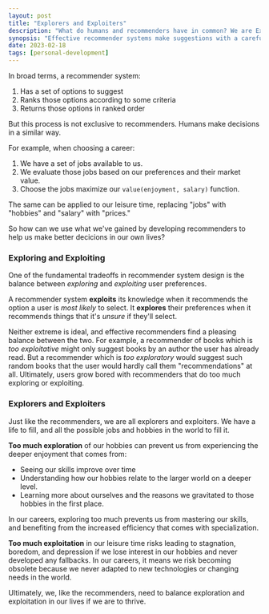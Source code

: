 ```yaml
---
layout: post
title: "Explorers and Exploiters"
description: "What do humans and recommenders have in common? We are Explorers and Exploiters."
synopsis: "Effective recommender systems make suggestions with a careful balance between how much they explore and exploit their options. Effective humans do the same with their hobbies and careers."
date: 2023-02-18
tags: [personal-development]
---
```


In broad terms, a recommender system:

1. Has a set of options to suggest
2. Ranks those options according to some criteria
3. Returns those options in ranked order

But this process is not exclusive to recommenders. Humans make decisions
in a similar way.

<!--more-->

For example, when choosing a career:

1. We have a set of jobs available to us.
2. We evaluate those jobs based on our preferences and their market value.
3. Choose the jobs maximize our `value(enjoyment, salary)` function.

The same can be applied to our leisure time, replacing "jobs" with
"hobbies" and "salary" with "prices."

So how can we use what we've gained by developing recommenders
to help us make better decicions in our own lives?

### Exploring and Exploiting

One of the fundamental tradeoffs in recommender system design is the
balance between _exploring_ and _exploiting_ user preferences.

A recommender system **exploits** its knowledge when it recommends the
option a user is _most likely_ to select. It **explores** their preferences
when it recommends things that it's _unsure_ if they'll select.

Neither extreme is ideal, and effective recommenders find a pleasing balance
between the two. For example, a recommender of books which is
_too exploitative_ might only suggest books by an author the user has
already read. But a recommender which is _too exploratory_ would suggest
such random books that the user would hardly call them "recommendations" at all.
Ultimately, users grow bored with recommenders that do too much exploring or
exploiting.

### Explorers and Exploiters

Just like the recommenders, we are all explorers and exploiters.
We have a life to fill, and all the possible jobs and hobbies in the
world to fill it.

**Too much exploration** of our hobbies can prevent us from experiencing
the deeper enjoyment that comes from:

- Seeing our skills improve over time
- Understanding how our hobbies relate to the larger world on a deeper level.
- Learning more about ourselves and the reasons we gravitated to those hobbies
in the first place.

In our careers, exploring too much prevents us from mastering our skills,
and benefiting from the increased efficiency that comes with specialization.

**Too much exploitation** in our leisure time risks leading to stagnation,
boredom, and depression if we lose interest in our hobbies and never developed
any fallbacks. In our careers, it means we risk becoming obsolete because
we never adapted to new technologies or changing needs in the world.

Ultimately, we, like the recommenders, need to balance exploration and exploitation in our lives if we are to thrive.
